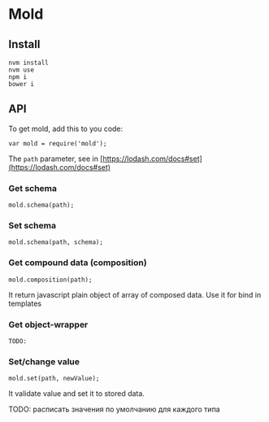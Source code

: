 # Mold

## Install

    nvm install
    nvm use
    npm i
    bower i


## API

To get mold, add this to you code:

    var mold = require('mold');

The `path` parameter, see in [https://lodash.com/docs#set](https://lodash.com/docs#set)


### Get schema

    mold.schema(path);


### Set schema

    mold.schema(path, schema);


### Get compound data (composition)

    mold.composition(path);
    
It return javascript plain object of array of composed data.
Use it for bind in templates


### Get object-wrapper

    TODO: 
    

### Set/change value

    mold.set(path, newValue);

It validate value and set it to stored data.



TODO: расписать значения по умолчанию для каждого типа